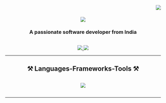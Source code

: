 <img align="right" src="https://visitor-badge.laobi.icu/badge?page_id=salesp07.salesp07" />

<h1 align="center">
    <img src="https://readme-typing-svg.herokuapp.com?font=Times+new+roman&size=23&pause=1000&color=0FA8FC&background=43034B00&center=true&vCenter=true&random=false&width=435&lines=Maneesh+Nirmal" />
</h1>

<h3 align="center">A passionate software developer from India</h3>

<br/>
<!--
<div align="center">
 
 🔭 I’m currently working on **a chat app**
 
 🌱 I’m currently learning **Redis, Tailwind, React Native Expo**

 💬 Ask me about **Node.js, React, Firebase, MongoDB... or anything [here](https://github.com/salesp07/salesp07/issues)**

 ⚡ Fun fact **Game of Thrones Night's Watch cloaks are made from Ikea rugs**
 
 </div>-->
 
<div align="center"> 
  <a href="mailto:maneesh.nir@gmail.com">
    <img src="https://img.shields.io/badge/Gmail-333333?style=for-the-badge&logo=gmail&logoColor=red" />
  </a>
  <a href="https://www.linkedin.com/in/maneesh-nirmal-b41002137/" target="_blank">
    <img src="https://img.shields.io/badge/LinkedIn-0077B5?style=for-the-badge&logo=linkedin&logoColor=white" target="_blank" />
  </a>
</div>

 <hr/>
 
<h2 align="center">⚒️ Languages-Frameworks-Tools ⚒️</h2>
<br/>
<div align="center">
    <img src="https://skillicons.dev/icons?i=aws,docker,kubernetes,ansible,shell,python,php" />
    <a href="https://github-readme-streak-stats.herokuapp.com?user=Maneeshnirmal%2F&theme=tokyonight&border_radius=4.9)](https://git.io/streak-stats" /></a>

</div>

<br/>
<hr/>


